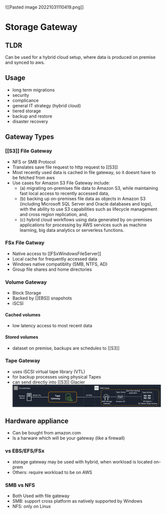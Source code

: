 ![[Pasted image 20221031110419.png]]
# Storage Gateway

## TLDR
Can be used for a hybrid cloud setup, where data is produced on premise and synced to aws.

## Usage
- long term migrations
- security
- complicance
- general IT strategy (hybrid cloud)
- tiered storage
- backup and restore
- disaster recovery

## Gateway Types

### [[S3]] File Gateway
- NFS or SMB Protocol
- Translates save file request to http request to [[S3]]
- Most recently used data is cached in file gateway, so it doesnt have to be fetched from aws
- Use cases for Amazon S3 File Gateway include: 
  - (a) migrating on-premises file data to Amazon S3, while maintaining fast local access to recently accessed data, 
  - (b) backing up on-premises file data as objects in Amazon S3 (including Microsoft SQL Server and Oracle databases and logs), with the ability to use S3 capabilities such as lifecycle management and cross region replication, and, 
  - (c) hybrid cloud workflows using data generated by on-premises applications for processing by AWS services such as machine learning, big data analytics or serverless functions.

### FSx File Gatway
- Native access to [[FSxWindowsFileServer]]
- Local cache for frequently accessed data
- Windows native compatiblity (SMB, NTFS, AD)
- Group file shares and home directories

### Volume Gateway
- Block Storage
- Backed by [[EBS]] snapshots
- iSCSI

#### Cached volumes
- low latency access to most recent data

#### Stored volumes
- dataset on premise, backups are schedules to [[S3]]

### Tape Gateway
- uses iSCSI virtual tape library (VTL) 
- for backup processes using physical Tapes
- can send directly into [[S3]] Glacier
![](2024-01-09-23-06-09.png)
## Hardware appliance
- Can be bought from amazon.com
- Is a harware which will be your gateway (like a firewall)

### vs EBS/EFS/FSx
- storage gateway may be used with hybrid, when workload is located on-prem
- Others: require workload to be on AWS

### SMB vs NFS
- Both Used with file gateway
- SMB: support cross platform as natively supported by Windows
- NFS: only on Linux
